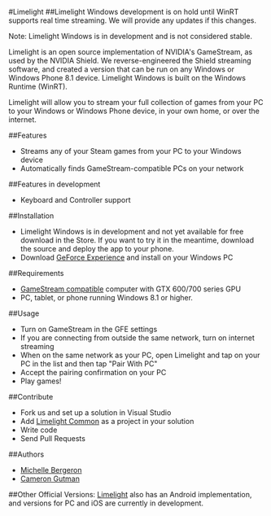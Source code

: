#Limelight
##Limelight Windows development is on hold until WinRT supports real time streaming. We will provide any updates if this changes.

Note: Limelight Windows is in development and is not considered stable. 

Limelight is an open source implementation of NVIDIA's GameStream, as used by the NVIDIA Shield.
We reverse-engineered the Shield streaming software, and created a version that can be run on any Windows or Windows Phone 8.1 device. Limelight Windows is built on the Windows Runtime (WinRT). 

Limelight will allow you to stream your full collection of games from your PC to your Windows or Windows Phone device,
in your own home, or over the internet.

##Features

* Streams any of your Steam games from your PC to your Windows device
* Automatically finds GameStream-compatible PCs on your network

##Features in development
* Keyboard and Controller support

##Installation

* Limelight Windows is in development and not yet available for free download in the Store. If you want to try it in the meantime, download the source and deploy the app to your phone. 
* Download [GeForce Experience](http://www.geforce.com/geforce-experience) and install on your Windows PC

##Requirements

* [GameStream compatible](http://shield.nvidia.com/play-pc-games/) computer with GTX 600/700 series GPU
* PC, tablet, or phone running Windows 8.1 or higher. 

##Usage

* Turn on GameStream in the GFE settings
* If you are connecting from outside the same network, turn on internet
  streaming
* When on the same network as your PC, open Limelight and tap on your PC in the list and then tap "Pair With PC"
* Accept the pairing confirmation on your PC
* Play games!

##Contribute 
- Fork us and set up a solution in Visual Studio
- Add [Limelight Common](https://github.com/limelight-stream/limelight-common-c) as a project in your solution
- Write code
- Send Pull Requests

##Authors

* [Michelle Bergeron](https://github.com/mrb113)
* [Cameron Gutman](https://github.com/cgutman)

##Other Official Versions:
[Limelight](https://github.com/limelight-stream) also has an Android
implementation, and versions for PC and iOS are currently in development.
